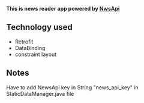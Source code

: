 **This is news reader app powered by [NwsApi](https://newsapi.org/)** <br/>
## Technology used
* Retrofit
* DataBinding
* constraint layout
## Notes
Have to add NewsApi key in String "news_api_key" in StaticDataManager.java file

